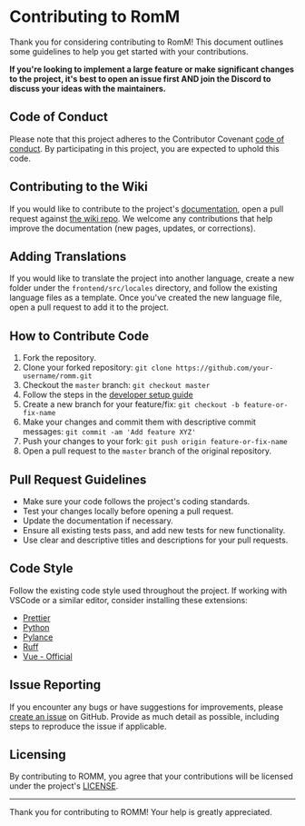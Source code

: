 # Contributing to RomM

Thank you for considering contributing to RomM! This document outlines some guidelines to help you get started with your contributions.

**If you're looking to implement a large feature or make significant changes to the project, it's best to open an issue first AND join the Discord to discuss your ideas with the maintainers.**

## Code of Conduct

Please note that this project adheres to the Contributor Covenant [code of conduct](CODE_OF_CONDUCT.md). By participating in this project, you are expected to uphold this code.

## Contributing to the Wiki

If you would like to contribute to the project's [documentation](https://github.com/rommapp/romm/wiki), open a pull request against [the wiki repo](https://github.com/rommapp/wiki). We welcome any contributions that help improve the documentation (new pages, updates, or corrections).

## Adding Translations

If you would like to translate the project into another language, create a new folder under the `frontend/src/locales` directory, and follow the existing language files as a template. Once you've created the new language file, open a pull request to add it to the project.

## How to Contribute Code

1. Fork the repository.
2. Clone your forked repository: `git clone https://github.com/your-username/romm.git`
3. Checkout the `master` branch: `git checkout master`
4. Follow the steps in the [developer setup guide](DEVELOPER_SETUP.md)
5. Create a new branch for your feature/fix: `git checkout -b feature-or-fix-name`
6. Make your changes and commit them with descriptive commit messages: `git commit -am 'Add feature XYZ'`
7. Push your changes to your fork: `git push origin feature-or-fix-name`
8. Open a pull request to the `master` branch of the original repository.

## Pull Request Guidelines

- Make sure your code follows the project's coding standards.
- Test your changes locally before opening a pull request.
- Update the documentation if necessary.
- Ensure all existing tests pass, and add new tests for new functionality.
- Use clear and descriptive titles and descriptions for your pull requests.

## Code Style

Follow the existing code style used throughout the project. If working with VSCode or a similar editor, consider installing these extensions:

- [Prettier](https://marketplace.visualstudio.com/items?itemName=esbenp.prettier-vscode)
- [Python](https://marketplace.visualstudio.com/items?itemName=ms-python.python)
- [Pylance](https://marketplace.visualstudio.com/items?itemName=ms-python.vscode-pylance)
- [Ruff](https://marketplace.visualstudio.com/items?itemName=charliermarsh.ruff)
- [Vue - Official](https://marketplace.visualstudio.com/items?itemName=Vue.volar)

## Issue Reporting

If you encounter any bugs or have suggestions for improvements, please [create an issue](https://github.com/rommapp/romm/issues) on GitHub. Provide as much detail as possible, including steps to reproduce the issue if applicable.

## Licensing

By contributing to ROMM, you agree that your contributions will be licensed under the project's [LICENSE](LICENSE).

---

Thank you for contributing to ROMM! Your help is greatly appreciated.
